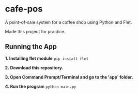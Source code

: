# cafe-pos
A point-of-sale system for a coffee shop using Python and Flet. 

Made this project for practice.


## Running the App

**1. Installing flet module**
`pip install flet`

**2. Download this repository.**

**3. Open Command Prompt/Terminal and go to the 'app' folder.**

**4. Run the program**
`python main.py`
